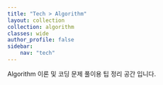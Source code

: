 ```yaml
---
title: "Tech > Algorithm"
layout: collection
collection: algorithm
classes: wide
author_profile: false
sidebar:
    nav: "tech"
---
```

Algorithm 이론 및 코딩 문제 풀이용 팁 정리 공간 입니다.